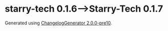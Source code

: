 # starry-tech 0.1.6⟶Starry-Tech 0.1.7

Generated using [ChangelogGenerator 2.0.0-pre10](https://github.com/TheRandomLabs/ChangelogGenerator).
